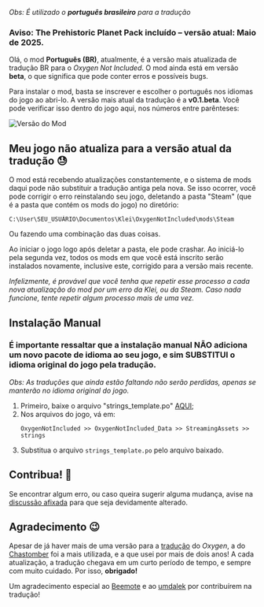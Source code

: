 _Obs: É utilizado o **português brasileiro** para a tradução_

### Aviso: The Prehistoric Planet Pack incluído – versão atual: Maio de 2025.

Olá, o mod **Português (BR)**, atualmente, é a versão mais atualizada de tradução BR para o *Oxygen Not Included*. O mod ainda está em versão **beta**, o que significa que pode conter erros e possíveis bugs.

Para instalar o mod, basta se inscrever e escolher o português nos idiomas do jogo ao abri-lo.
A versão mais atual da tradução é a **v0.1.beta**. Você pode verificar isso dentro do jogo aqui, nos números entre parênteses:

![Versão do Mod](https://imgur.com/oabM1lI.png)

## Meu jogo não atualiza para a versão atual da tradução 😓

O mod está recebendo atualizações constantemente, e o sistema de mods daqui pode não substituir a tradução antiga pela nova. Se isso ocorrer, você pode corrigir o erro reinstalando seu jogo, deletando a pasta "Steam" (que é a pasta que contém os mods do jogo) no diretório:

```
C:\User\SEU_USUÁRIO\Documentos\Klei\OxygenNotIncluded\mods\Steam
```

Ou fazendo uma combinação das duas coisas.

Ao iniciar o jogo logo após deletar a pasta, ele pode crashar. Ao iniciá-lo pela segunda vez, todos os mods em que você está inscrito serão instalados novamente, inclusive este, corrigido para a versão mais recente.

_Infelizmente, é provável que você tenha que repetir esse processo a cada nova atualização do mod por um erro da Klei, ou da Steam. Caso nada funcione, tente repetir algum processo mais de uma vez._

## Instalação Manual

### **É importante ressaltar que a instalação manual NÃO adiciona um novo pacote de idioma ao seu jogo, e sim SUBSTITUI o idioma original do jogo pela tradução.**

_Obs: As traduções que ainda estão faltando não serão perdidas, apenas se manterão no idioma original do jogo._

1. Primeiro, baixe o arquivo "strings_template.po" [AQUI](https://github.com/Matews200/Portugues-2.0.git);
2. Nos arquivos do jogo, vá em:
   ```
   OxygenNotIncluded >> OxygenNotIncluded_Data >> StreamingAssets >> strings
   ```
3. Substitua o arquivo `strings_template.po` pelo arquivo baixado.

## Contribua! 🌱

Se encontrar algum erro, ou caso queira sugerir alguma mudança, avise na [discussão afixada](https://steamcommunity.com/workshop/filedetails/discussion/3229139332/4363500868531347378/) para que seja devidamente alterado.

## Agradecimento 😉

Apesar de já haver mais de uma versão para a [tradução](https://steamcommunity.com/sharedfiles/filedetails/?id=1198657258) do *Oxygen*, a do [Chastomber](https://steamcommunity.com/profiles/76561198061058496) foi a mais utilizada, e a que usei por mais de dois anos! A cada atualização, a tradução chegava em um curto período de tempo, e sempre com muito cuidado. Por isso, **obrigado!**

Um agradecimento especial ao [Beemote](https://steamcommunity.com/profiles/76561198071068545/) e ao [umdalek](https://steamcommunity.com/id/umdalek/) por contribuírem na tradução!